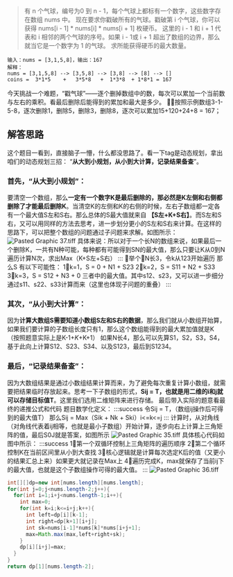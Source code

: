 > 有 n 个气球，编号为0 到 n - 1，每个气球上都标有一个数字，这些数字存在数组 nums 中。
> 现在要求你戳破所有的气球。戳破第 i 个气球，你可以获得 nums[i - 1] * nums[i] * nums[i + 1] 枚硬币。 这里的 i - 1 和 i + 1 代表和 i 相邻的两个气球的序号。如果 i - 1或 i + 1 超出了数组的边界，那么就当它是一个数字为 1 的气球。
> 求所能获得硬币的最大数量。

```
输入：nums = [3,1,5,8]，输出：167
解释：
nums = [3,1,5,8] --> [3,5,8] --> [3,8] --> [8] --> []
coins =  3*1*5    +   3*5*8   +  1*3*8  + 1*8*1 = 167
```
今天挑战一个难题，“戳气球”——逐个删掉数组中的数，每次可以累加一个当前数与左右的乘积。看最后删除后能得到的累加和最大是多少。
🌰🌰按照示例数组3-1-5-8，逐次删除1，删除5，删除3，删除8，逐次可以累加15+120+24+8 = 167；
## 解答思路
这个题目一看到，直接脑子一懵，什么都没思路了。看一下tag是动态规划，拿出咱们的动态规划三招：
“**从大到小规划，从小到大计算，记录结果备查**”。
### 首先，“从大到小规划”：
要清空一个数组，那么**一定有一个数字K是最后删除的，**那必然是**K左侧和右侧都删除了才能最后删除K**。当清空K的左侧和K的右侧的时候，左右子数组都一定各有一个最大值S左和S右。那么总体的S最大值就来自 **【S左+K+S右】**。而S左和S右，又可以用同样的方法去思考，进一步划分更小的S左和S右来计算。在这样的思路下，可以把整个数组的问题通过子问题来求解。如图所示：
![Pasted Graphic 37.tiff](https://cdn.nlark.com/yuque/0/2024/tif/22367711/1717128733260-a2f6bb68-f60e-4aa3-aa48-2dbb36036843.tif?x-oss-process=image/format,png#averageHue=%23fefefd&clientId=ufa9238bd-d65f-4&from=paste&height=333&id=u3aa57f5c&originHeight=666&originWidth=1960&originalType=binary&ratio=2&rotation=0&showTitle=false&size=3920566&status=done&style=none&taskId=u0b2c2776-67e3-46c0-a1b4-4a51dd659b1&title=&width=980)
具体来说：所以对于一个长N的数组来说，如果最后一个删除K，一共有N种可能，每种都有可能得到SN的最大值，那么只要让K从0到N遍历计算N次，求出Max（K+S左+S右）
:::
🌰举个🌰N长3，令k从123开始遍历
那么S 有以下可能性：
1⃣️k=1，S = 0   + N1 + S23
2⃣️k=2，S = S11 + N2 + S33
3⃣️k=3，S = S12 + N3 + 0
三者中的最大值。其中s12、s23，又可以进一步细分通过s11、s22、s33计算而来（这里也体现子问题的重叠）
:::
### 其次，“从小到大计算”：
因为**计算大数组S需要知道小数组S左和S右的数据**，那么我们就从小数组开始算，如果我们要计算的子数组长度只有1，那么这个数组能得到的最大累加值就是K（按照题意实际上是K-1+_K_+K+1）
如果N长4，那么可以先算S1，S2，S3，S4，基于此向上计算S12、S23、S34、以及S123，最后到S1234。
### 最后，“记录结果备查”：
因为大数组结果是通过小数组结果计算而来，为了避免每次重复计算小数组，就需要把结果临时存放起来。思考一下子数组的形式，**Sij = T，也就是用二维的i和j就可以存储目标值T**。这里我们选用二维矩阵来进行存储。
最后带入实际的题意看最终的递推公式和代码
题目数学化定义：
:::success
令Sij = T，（数组ij操作后可得到的最大值T）
那么Sij = Max（Sik + Nk + Ski）i<=k<=j
:::
计算时，从对角线（对角线代表着ij相等，也就是最小子数组）开始计算，逐步向右上计算上三角矩阵的值，最后S0J就是答案，如图所示
![Pasted Graphic 35.tiff](https://cdn.nlark.com/yuque/0/2024/tif/22367711/1717130675816-d0d84914-3b5c-466e-811d-d25301c1f4b9.tif?x-oss-process=image/format,png#averageHue=%23333332&clientId=ufa9238bd-d65f-4&from=paste&height=137&id=uac0c77c7&originHeight=274&originWidth=372&originalType=binary&ratio=2&rotation=0&showTitle=false&size=828064&status=done&style=none&taskId=u231a8ba4-c138-4f19-89ea-4f5ae94971e&title=&width=186)
具体核心代码如图中所示：
:::success
1⃣️第一个双循环控制上三角矩阵的遍历顺序
2⃣️第二个循环控制K在当前区间里从小到大查找
3⃣️核心逻辑就是计算每次选定K后的值（又更小的结果汇总上来）如果更大就记录在Max上
4⃣️遍历完成K，max就保存了当前ij下的最大值，也就是这个子数组操作可得的最大值。
:::
![Pasted Graphic 36.tiff](https://cdn.nlark.com/yuque/0/2024/tif/22367711/1717133711335-faed9ebe-e6f3-4549-af9d-29e070795873.tif?x-oss-process=image/format,png#averageHue=%232b2c2a&clientId=ufa9238bd-d65f-4&from=paste&height=231&id=uf0662540&originHeight=462&originWidth=1636&originalType=binary&ratio=2&rotation=0&showTitle=false&size=2271878&status=done&style=none&taskId=ud5617778-db58-4b93-81da-80f1b5f9f69&title=&width=818)
```java 解决代码，动态规划思路难，代码是真简单
int[][]dp=new int[nums.length][nums.length];
for(int j=0;j<nums.length-2;j++){
  for(int i=1;i+j<nums.length-1;i++){
    int max=0;
    for(int k=i;k<=i+j;k++){
      int left=dp[i][k-1];
      int right=dp[k+1][i+j];
      int sk=nums[i-1]*nums[k]*nums[i+j+1];
      max=Math.max(max,left+right+sk);
    }
    dp[i][i+j]=max;
  }
}
return dp[1][nums.length-2];
```
